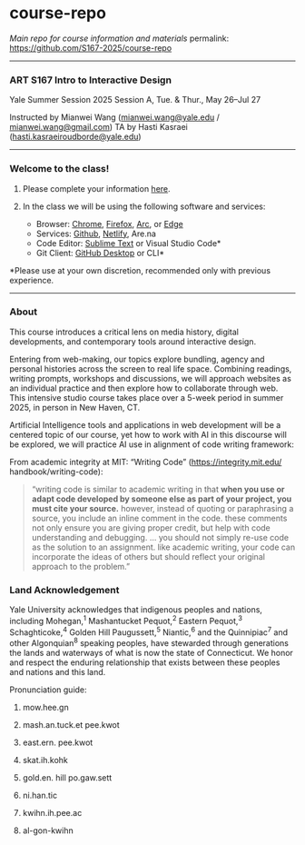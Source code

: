 # course-repo
*Main repo for course information and materials*
permalink: https://github.com/S167-2025/course-repo

---
### ART S167 Intro to Interactive Design
Yale Summer Session 2025
Session A, Tue. & Thur., May 26–Jul 27

Instructed by Mianwei Wang (mianwei.wang@yale.edu / mianwei.wang@gmail.com)
TA by Hasti Kasraei (hasti.kasraeiroudborde@yale.edu)

---
### Welcome to the class!
1. Please complete your information [here](https://docs.google.com/spreadsheets/d/1iCA_0KLCPTQO-Jp9vNeIYfdupQqk-JfGQLTN-tkx9xE/edit?usp=sharing).

2. In the class we will be using the following software and services:
    - Browser: [Chrome](https://www.google.com/chrome/), [Firefox](https://www.mozilla.org/en-US/firefox/new/?gad_source=1&gad_campaignid=21953014515&gbraid=0AAAAAD-k1GpNXfFAC6M-lFZBEjAtI3xlq&gclid=Cj0KCQjwotDBBhCQARIsAG5pinMONXI6tgDqC31znp1aJElfBex2pOkaboLVqv6wcFB9NUTh5-irqR8aAn9TEALw_wcB),  [Arc](https://arc.net/download), or [Edge](https://www.microsoft.com/en-us/edge/download?ch=1&form=MA13FJ)
    - Services: [Github](https://github.com/), [Netlify](https://www.netlify.com/), Are.na
    - Code Editor: [Sublime Text](https://www.sublimetext.com/) or Visual Studio Code*
    - Git Client: [GitHub Desktop](https://github.com/apps/desktop) or CLI*

*Please use at your own discretion, recommended only with previous experience.

---

### About
This course introduces a critical lens on media history, digital developments, and contemporary tools around interactive design.

Entering from web-making, our topics explore bundling, agency and personal histories across the screen to real life space. Combining readings, writing prompts, workshops and discussions, we will approach websites as an individual practice and then explore how to collaborate through web. This intensive studio course takes place over a 5-week period in summer 2025, in person in New Haven, CT.

Artificial Intelligence tools and applications in web development will be a centered topic of our course, yet how to work with AI in this discourse will be explored, we will practice AI use in alignment of  code writing framework:

From academic integrity at MIT: “Writing Code” (https://integrity.mit.edu/ handbook/writing-code):

> “writing code is similar to academic writing in that **when you use or adapt code developed by someone else as part of your project, you must cite your source.** however, instead of quoting or paraphrasing a source, you include an inline comment in the code. these comments not only ensure you are giving proper credit, but help with code understanding and debugging. ... you should not simply re-use code as the solution to an assignment. like academic writing, your code can incorporate the ideas of others but should reflect your original approach to the problem.”

### Land Acknowledgement
Yale University acknowledges that indigenous peoples and nations, including Mohegan,<sup>1</sup> Mashantucket Pequot,<sup>2</sup> Eastern Pequot,<sup>3</sup> Schaghticoke,<sup>4</sup> Golden Hill Paugussett,<sup>5</sup> Niantic,<sup>6</sup> and the Quinnipiac<sup>7</sup> and other Algonquian<sup>8</sup> speaking peoples, have stewarded through generations the lands and waterways of what is now the state of Connecticut.  We honor and respect the enduring relationship that exists between these peoples and nations and this land.

Pronunciation guide:

1. mow.hee.gn

2. mash.an.tuck.et pee.kwot

3. east.ern. pee.kwot

4. skat.ih.kohk

5. gold.en. hill po.gaw.sett

6. ni.han.tic

7. kwihn.ih.pee.ac

8. al-gon-kwihn
